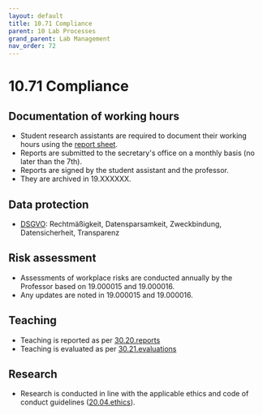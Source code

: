 ```yaml
---
layout: default
title: 10.71 Compliance
parent: 10 Lab Processes
grand_parent: Lab Management
nav_order: 72
---
```


# 10.71 Compliance

## Documentation of working hours

- Student research assistants are required to document their working hours using the [report sheet](https://www.uni-bamberg.de/fileadmin/abt-personal/Homepage_ab_2016-03/11_Formulare_Infos_Merkblaetter/Hilfskraefte/Musterformular_Dokumentationspflicht_MiLoG.pdf).
- Reports are submitted to the secretary's office on a monthly basis (no later than the 7th).
- Reports are signed by the student assistant and the professor.
- They are archived in 19.XXXXXX.

## Data protection

- [DSGVO](https://eur-lex.europa.eu/legal-content/DE/TXT/PDF/?uri=CELEX:32016R0679): Rechtmäßigkeit, Datensparsamkeit, Zweckbindung, Datensicherheit, Transparenz

## Risk assessment

- Assessments of workplace risks are conducted annually by the Professor based on 19.000015 and 19.000016.
- Any updates are noted in 19.000015 and 19.000016.

## Teaching

- Teaching is reported as per [30.20.reports](../../teaching/30_processes/30.20.reports.html)
- Teaching is evaluated as per [30.21.evaluations](../../teaching/30_processes/30.21.evaluations.html)

## Research

- Research is conducted in line with the applicable ethics and code of conduct guidelines ([20.04.ethics](../../research/20_processes/20.04.ethics.html)).
